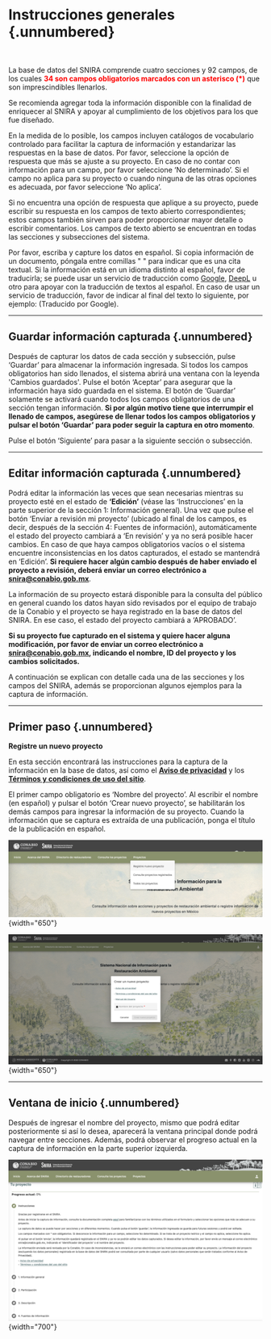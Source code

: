 # Instrucciones generales  {.unnumbered}

<br>

La base de datos del SNIRA comprende cuatro secciones y 92 campos, de los cuales <span style="color:red">**34 son campos obligatorios marcados con un asterisco (\*)**</span> que son imprescindibles llenarlos.

Se recomienda agregar toda la información disponible con la finalidad de enriquecer al SNIRA y apoyar al cumplimiento de los objetivos para los que fue diseñado. 

En la medida de lo posible, los campos incluyen catálogos de vocabulario controlado para facilitar la captura de información y estandarizar las respuestas en la base de datos. Por favor, seleccione la opción de respuesta que más se ajuste a su proyecto. En caso de no contar con información para un campo, por favor seleccione ‘No determinado’. Si el campo no aplica para su proyecto o cuando ninguna de las otras opciones es adecuada, por favor seleccione ‘No aplica’.

Si no encuentra una opción de respuesta que aplique a su proyecto, puede escribir su respuesta en los campos de texto abierto correspondientes; estos campos también sirven para poder proporcionar mayor detalle o escribir comentarios. Los campos de texto abierto se encuentran en todas las secciones y subsecciones del sistema.

Por favor, escriba y capture los datos en español. Si copia información de un documento, póngala entre comillas " " para indicar que es una cita textual. Si la información está en un idioma distinto al español, favor de traducirla; se puede usar un servicio de traducción como [Google](https://translate.google.com.mx/?hl=es), [DeepL](https://www.deepl.com/es/translator) u otro para apoyar con la traducción de textos al español.  En caso de usar un servicio de traducción, favor de indicar al final del texto lo siguiente, por ejemplo: (Traducido por Google).

----

## **Guardar información capturada** {.unnumbered}
Después de capturar los datos de cada sección y subsección, pulse ‘Guardar’ para almacenar la información ingresada. Si todos los campos obligatorios han sido llenados, el sistema abrirá una ventana con la leyenda 'Cambios guardados'. Pulse el botón ‘Aceptar’ para asegurar que la información haya sido guardada en el sistema. El botón de ‘Guardar’ solamente se activará cuando todos los campos obligatorios de una sección tengan información. **Si por algún motivo tiene que interrumpir el llenado de campos, asegúrese de llenar todos los campos obligatorios y pulsar el botón ‘Guardar’ para poder seguir la captura en otro momento**.

Pulse el botón ‘Siguiente’ para pasar a la siguiente sección o subsección. 

----

## **Editar información capturada** {.unnumbered}
Podrá editar la información las veces que sean necesarias mientras su proyecto esté en el estado de  **‘Edición’** (véase las ‘Instrucciones’ en la parte superior de la sección 1: Información general). Una vez que pulse el botón ‘Enviar a revisión mi proyecto’ (ubicado al final de los campos, es decir, después de la sección 4: Fuentes de información), automáticamente el estado del proyecto cambiará a ‘En revisión’ y ya no será posible hacer cambios. En caso de  que haya campos obligatorios vacíos o el sistema encuentre inconsistencias en los datos capturados, el estado se mantendrá en ‘Edición’. **Si requiere hacer algún cambio después de haber enviado el proyecto a revisión, deberá enviar un correo electrónico a snira@conabio.gob.mx**.


La información de su proyecto estará disponible para la consulta del público en general cuando los datos hayan sido revisados por el  equipo de trabajo de la Conabio y el proyecto se haya registrado en la base de datos del SNIRA. En ese caso, el estado del proyecto cambiará a ‘APROBADO’.

**Si su proyecto fue capturado en el sistema y quiere hacer alguna modificación, por favor de enviar un correo electrónico a snira@conabio.gob.mx, indicando el nombre,  ID del proyecto y  los cambios solicitados.**

A continuación se explican con detalle cada una de las secciones y los campos del SNIRA, además se proporcionan algunos ejemplos para la captura de información. 

----

## **Primer paso** {.unnumbered}
**Registre un nuevo proyecto**

En esta sección encontrará las instrucciones para la captura de la información en la base de datos, así como el [**Aviso de privacidad**](https://www.biodiversidad.gob.mx/conabio/proteccion-DP/ap-solicitudes-de-acceso-infopub) y los [**Términos y condiciones de uso del sitio**](https://www.gob.mx/terminos).

El primer campo obligatorio es ‘Nombre del proyecto’. Al escribir el nombre (en español) y pulsar el botón ‘Crear nuevo proyecto’, se habilitarán los demás campos para ingresar la información de su proyecto. Cuando la información que se captura es extraída de una publicación, ponga el título de la publicación en español.

![](images/Registre.png){width="650"}

![](images/Registre2.png){width="650"}

----

## **Ventana de inicio** {.unnumbered}

Después de ingresar el nombre del proyecto, mismo que podrá editar posteriormente si así lo desea, aparecerá la ventana principal donde podrá navegar entre secciones. Además, podrá observar el progreso actual en la captura de información en la parte superior izquierda.

![](images/01_Inicio.png){width="700"}
